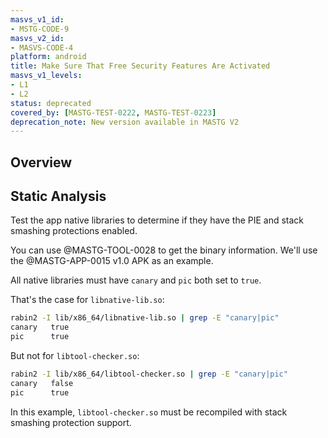 ```yaml
---
masvs_v1_id:
- MSTG-CODE-9
masvs_v2_id:
- MASVS-CODE-4
platform: android
title: Make Sure That Free Security Features Are Activated
masvs_v1_levels:
- L1
- L2
status: deprecated
covered_by: [MASTG-TEST-0222, MASTG-TEST-0223]
deprecation_note: New version available in MASTG V2
---
```


## Overview

## Static Analysis

Test the app native libraries to determine if they have the PIE and stack smashing protections enabled.

You can use @MASTG-TOOL-0028 to get the binary information. We'll use the @MASTG-APP-0015 v1.0 APK as an example.

All native libraries must have `canary` and `pic` both set to `true`.

That's the case for `libnative-lib.so`:

```sh
rabin2 -I lib/x86_64/libnative-lib.so | grep -E "canary|pic"
canary   true
pic      true
```

But not for `libtool-checker.so`:

```sh
rabin2 -I lib/x86_64/libtool-checker.so | grep -E "canary|pic"
canary   false
pic      true
```

In this example, `libtool-checker.so` must be recompiled with stack smashing protection support.
